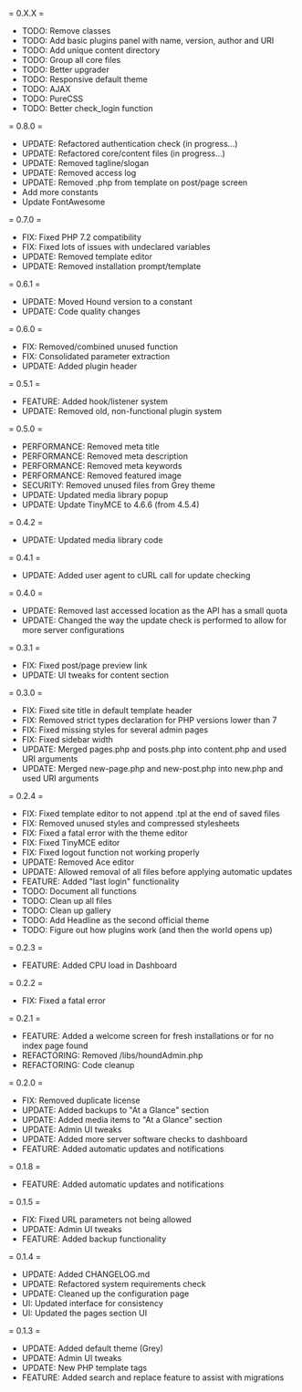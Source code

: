 = 0.X.X =
* TODO: Remove classes
* TODO: Add basic plugins panel with name, version, author and URI
* TODO: Add unique content directory
* TODO: Group all core files
* TODO: Better upgrader
* TODO: Responsive default theme
* TODO: AJAX
* TODO: PureCSS
* TODO: Better check_login function

= 0.8.0 =
* UPDATE: Refactored authentication check (in progress...)
* UPDATE: Refactored core/content files (in progress...)
* UPDATE: Removed tagline/slogan
* UPDATE: Removed access log
* UPDATE: Removed .php from template on post/page screen
* Add more constants
* Update FontAwesome

= 0.7.0 =
* FIX: Fixed PHP 7.2 compatibility
* FIX: Fixed lots of issues with undeclared variables
* UPDATE: Removed template editor
* UPDATE: Removed installation prompt/template

= 0.6.1 =
* UPDATE: Moved Hound version to a constant
* UPDATE: Code quality changes

= 0.6.0 =
* FIX: Removed/combined unused function
* FIX: Consolidated parameter extraction
* UPDATE: Added plugin header

= 0.5.1 =
* FEATURE: Added hook/listener system
* UPDATE: Removed old, non-functional plugin system

= 0.5.0 =
* PERFORMANCE: Removed meta title
* PERFORMANCE: Removed meta description
* PERFORMANCE: Removed meta keywords
* PERFORMANCE: Removed featured image
* SECURITY: Removed unused files from Grey theme
* UPDATE: Updated media library popup
* UPDATE: Update TinyMCE to 4.6.6 (from 4.5.4)

= 0.4.2 =
* UPDATE: Updated media library code

= 0.4.1 =
* UPDATE: Added user agent to cURL call for update checking

= 0.4.0 =
* UPDATE: Removed last accessed location as the API has a small quota
* UPDATE: Changed the way the update check is performed to allow for more server configurations

= 0.3.1 =
* FIX: Fixed post/page preview link
* UPDATE: UI tweaks for content section

= 0.3.0 =
* FIX: Fixed site title in default template header
* FIX: Removed strict types declaration for PHP versions lower than 7
* FIX: Fixed missing styles for several admin pages
* FIX: Fixed sidebar width
* UPDATE: Merged pages.php and posts.php into content.php and used URI arguments
* UPDATE: Merged new-page.php and new-post.php into new.php and used URI arguments

= 0.2.4 =
* FIX: Fixed template editor to not append .tpl at the end of saved files
* FIX: Removed unused styles and compressed stylesheets
* FIX: Fixed a fatal error with the theme editor
* FIX: Fixed TinyMCE editor
* FIX: Fixed logout function not working properly
* UPDATE: Removed Ace editor
* UPDATE: Allowed removal of all files before applying automatic updates
* FEATURE: Added "last login" functionality
* TODO: Document all functions
* TODO: Clean up all files
* TODO: Clean up gallery
* TODO: Add Headline as the second official theme
* TODO: Figure out how plugins work (and then the world opens up)

= 0.2.3 =
* FEATURE: Added CPU load in Dashboard

= 0.2.2 =
* FIX: Fixed a fatal error

= 0.2.1 =
* FEATURE: Added a welcome screen for fresh installations or for no index page found
* REFACTORING: Removed /libs/houndAdmin.php
* REFACTORING: Code cleanup

= 0.2.0 =
* FIX: Removed duplicate license
* UPDATE: Added backups to "At a Glance" section
* UPDATE: Added media items to "At a Glance" section
* UPDATE: Admin UI tweaks
* UPDATE: Added more server software checks to dashboard
* FEATURE: Added automatic updates and notifications

= 0.1.8 =
* FEATURE: Added automatic updates and notifications

= 0.1.5 =
* FIX: Fixed URL parameters not being allowed
* UPDATE: Admin UI tweaks
* FEATURE: Added backup functionality

= 0.1.4 =
* UPDATE: Added CHANGELOG.md
* UPDATE: Refactored system requirements check
* UPDATE: Cleaned up the configuration page
* UI: Updated interface for consistency
* UI: Updated the pages section UI

= 0.1.3 =
* UPDATE: Added default theme (Grey)
* UPDATE: Admin UI tweaks
* UPDATE: New PHP template tags
* FEATURE: Added search and replace feature to assist with migrations
